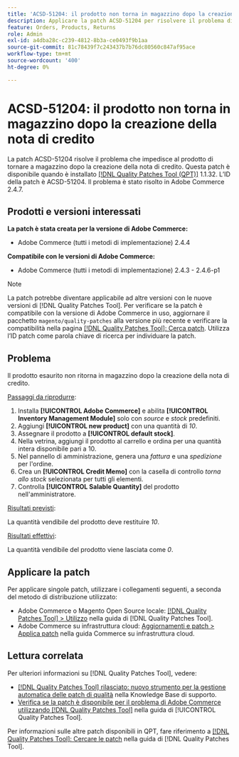 ```yaml
---
title: 'ACSD-51204: il prodotto non torna in magazzino dopo la creazione della nota di credito'
description: Applicare la patch ACSD-51204 per risolvere il problema di Adobe Commerce, in cui il prodotto non ritorna in magazzino dopo la creazione della nota di credito.
feature: Orders, Products, Returns
role: Admin
exl-id: a4dba28c-c239-4812-8b3a-ce0493f9b1aa
source-git-commit: 81c78439f7c243437b7b76dc80560c847af95ace
workflow-type: tm+mt
source-wordcount: '400'
ht-degree: 0%

---
```


# ACSD-51204: il prodotto non torna in magazzino dopo la creazione della nota di credito

La patch ACSD-51204 risolve il problema che impedisce al prodotto di tornare a magazzino dopo la creazione della nota di credito. Questa patch è disponibile quando è installato [[!DNL Quality Patches Tool (QPT)]](https://experienceleague.adobe.com/en/docs/commerce-knowledge-base/kb/announcements/commerce-announcements/magento-quality-patches-released-new-tool-to-self-serve-quality-patches) 1.1.32. L’ID della patch è ACSD-51204. Il problema è stato risolto in Adobe Commerce 2.4.7.

## Prodotti e versioni interessati

**La patch è stata creata per la versione di Adobe Commerce:**

* Adobe Commerce (tutti i metodi di implementazione) 2.4.4

**Compatibile con le versioni di Adobe Commerce:**

* Adobe Commerce (tutti i metodi di implementazione) 2.4.3 - 2.4.6-p1

>[!NOTE]
>
>La patch potrebbe diventare applicabile ad altre versioni con le nuove versioni di [!DNL Quality Patches Tool]. Per verificare se la patch è compatibile con la versione di Adobe Commerce in uso, aggiornare il pacchetto `magento/quality-patches` alla versione più recente e verificare la compatibilità nella pagina [[!DNL Quality Patches Tool]: Cerca patch](<https://experienceleague.adobe.com/tools/commerce-quality-patches/index.html>). Utilizza l’ID patch come parola chiave di ricerca per individuare la patch.

## Problema

Il prodotto esaurito non ritorna in magazzino dopo la creazione della nota di credito.

<u>Passaggi da riprodurre</u>:

1. Installa **[!UICONTROL Adobe Commerce]** e abilita **[!UICONTROL Inventory Management Module]** solo con *source* e *stock* predefiniti.
1. Aggiungi **[!UICONTROL new product]** con una quantità di *10*.
1. Assegnare il prodotto a **[!UICONTROL default stock]**.
1. Nella vetrina, aggiungi il prodotto al carrello e ordina per una quantità intera disponibile pari a 10.
1. Nel pannello di amministrazione, genera una *fattura* e una *spedizione* per l&#39;ordine.
1. Crea un **[!UICONTROL Credit Memo]** con la casella di controllo *torna allo stock* selezionata per tutti gli elementi.
1. Controlla **[!UICONTROL Salable Quantity]** del prodotto nell&#39;amministratore.

<u>Risultati previsti</u>:

La quantità vendibile del prodotto deve restituire *10*.

<u>Risultati effettivi</u>:

La quantità vendibile del prodotto viene lasciata come *0*.

## Applicare la patch

Per applicare singole patch, utilizzare i collegamenti seguenti, a seconda del metodo di distribuzione utilizzato:

* Adobe Commerce o Magento Open Source locale: [[!DNL Quality Patches Tool] > Utilizzo](</help/tools/quality-patches-tool/usage.md>) nella guida di [!DNL Quality Patches Tool].
* Adobe Commerce su infrastruttura cloud: [Aggiornamenti e patch > Applica patch](https://experienceleague.adobe.com/docs/commerce-cloud-service/user-guide/develop/upgrade/apply-patches.html) nella guida Commerce su infrastruttura cloud.

## Lettura correlata

Per ulteriori informazioni su [!DNL Quality Patches Tool], vedere:

* [[!DNL Quality Patches Tool] rilasciato: nuovo strumento per la gestione automatica delle patch di qualità](https://experienceleague.adobe.com/en/docs/commerce-knowledge-base/kb/announcements/commerce-announcements/magento-quality-patches-released-new-tool-to-self-serve-quality-patches) nella Knowledge Base di supporto.
* [Verifica se la patch è disponibile per il problema di Adobe Commerce utilizzando  [!DNL Quality Patches Tool]](/help/tools/quality-patches-tool/patches-available-in-qpt/check-patch-for-magento-issue-with-magento-quality-patches.md) nella guida di [!UICONTROL Quality Patches Tool].


Per informazioni sulle altre patch disponibili in QPT, fare riferimento a [[!DNL Quality Patches Tool]: Cercare le patch](<https://experienceleague.adobe.com/tools/commerce-quality-patches/index.html>) nella guida di [!DNL Quality Patches Tool].
